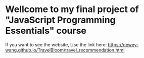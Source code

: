 # Wellcome to my final project of "JavaScript Programming Essentials" course

If you want to see the website, Use the link here: https://dewey-wang.github.io/TravelBloom/travel_recommendation.html
